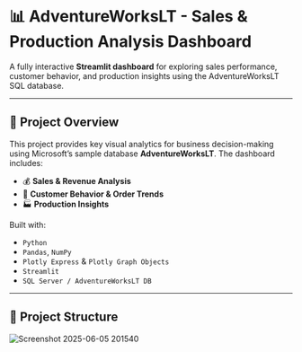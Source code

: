 # 📊 AdventureWorksLT - Sales & Production Analysis Dashboard

A fully interactive **Streamlit dashboard** for exploring sales performance, customer behavior, and production insights using the AdventureWorksLT SQL database.

---

## 🚀 Project Overview

This project provides key visual analytics for business decision-making using Microsoft’s sample database **AdventureWorksLT**. The dashboard includes:

- 💰 **Sales & Revenue Analysis**
- 👥 **Customer Behavior & Order Trends**
- 🏭 **Production Insights**

Built with:
- `Python`
- `Pandas`, `NumPy`
- `Plotly Express` & `Plotly Graph Objects`
- `Streamlit`
- `SQL Server / AdventureWorksLT DB`

---

## 📂 Project Structure


![Screenshot 2025-06-05 201540](https://github.com/user-attachments/assets/e9b2d1f6-67da-4bea-ac83-33ecab2c7b27)
